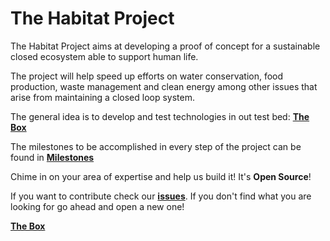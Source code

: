 # The Habitat Project

The Habitat Project aims at developing a proof of concept for a sustainable closed ecosystem able to support human life.

The project will help speed up efforts on water conservation, food production, waste management and clean energy  among other issues that arise from maintaining a closed loop system.

The general idea is to develop and test technologies in out test bed: **[The Box](https://github.com/TheHabitat/project/blob/master/the_box/)**

The milestones to be accomplished in every step of the project can be found in **[Milestones](https://github.com/TheHabitat/project/blob/master/milestones/)**

Chime in on your area of expertise and help us build it! It's **Open Source**!

If you want to contribute check our **[issues](https://github.com/TheHabitat/project/issues)**. If you don't find what you are looking for go ahead and open a new one!

**[The Box](the_box/)**